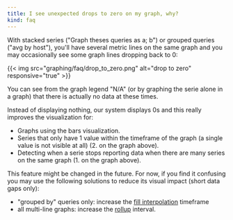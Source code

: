 ```yaml
---
title: I see unexpected drops to zero on my graph, why?
kind: faq
---
```


With stacked series ("Graph theses queries as a; b") or grouped queries ("avg by host"), you'll have several metric lines on the same graph and you may occasionally see some graph lines dropping back to 0:

{{< img src="graphing/faq/drop_to_zero.png" alt="drop to zero" responsive="true" >}}

You can see from the graph legend "N/A" (or by graphing the serie alone in a graph) that there is actually no data at these times.

Instead of displaying nothing, our system displays 0s and this really improves the visualization for:

* Graphs using the bars visualization.
* Series that only have 1 value within the timeframe of the graph (a single value is not visible at all) (2. on the graph above).
* Detecting when a serie stops reporting data when there are many series on the same graph (1. on the graph above).

This feature might be changed in the future. For now, if you find it confusing you may use the following solutions to reduce its visual impact (short data gaps only):

* "grouped by" queries only: increase the [fill interpolation][1] timeframe
* all multi-line graphs: increase the [rollup][1] interval.

[1]: /graphing/miscellaneous/functions
